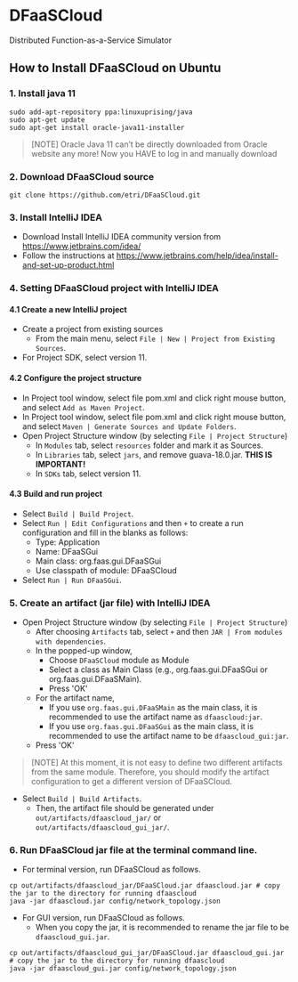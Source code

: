 # DFaaSCloud

Distributed Function-as-a-Service Simulator

## How to Install DFaaSCloud on Ubuntu

### 1. Install java 11

```
sudo add-apt-repository ppa:linuxuprising/java
sudo apt-get update
sudo apt-get install oracle-java11-installer
```
> [NOTE]
> Oracle Java 11 can’t be directly downloaded from Oracle website any more! Now you HAVE to log in and manually download
### 2. Download DFaaSCloud source

```
git clone https://github.com/etri/DFaaSCloud.git
```

### 3. Install IntelliJ IDEA
* Download Install IntelliJ IDEA community version from https://www.jetbrains.com/idea/
* Follow the instructions at https://www.jetbrains.com/help/idea/install-and-set-up-product.html

### 4. Setting DFaaSCloud project with IntelliJ IDEA

#### 4.1 Create a new IntelliJ project
* Create a project from existing sources
    * From the main menu, select `File | New | Project from Existing Sources`.
* For Project SDK, select version 11.

#### 4.2 Configure the project structure
* In Project tool window, select file pom.xml and click right mouse button, and select `Add as Maven Project`.
* In Project tool window, select file pom.xml and click right mouse button, and select `Maven | Generate Sources and Update Folders`.
* Open Project Structure window (by selecting `File | Project Structure`)
    * In `Modules` tab, select `resources` folder and mark it as Sources. 
    * In `Libraries` tab, select `jars`, and remove guava-18.0.jar. **THIS IS IMPORTANT!**
    * In `SDKs` tab, select version 11.

#### 4.3 Build and run project
* Select `Build | Build Project`.
* Select `Run | Edit Configurations`  and then `+` to create a run configuration and fill in the blanks as follows:
    * Type: Application
    * Name: DFaaSGui
    * Main class: org.faas.gui.DFaaSGui
    * Use classpath of module: DFaaSCloud
* Select `Run | Run DFaaSGui`.
 
### 5. Create an artifact (jar file) with IntelliJ IDEA
* Open Project Structure window (by selecting `File | Project Structure`)
    * After choosing `Artifacts` tab, select `+` and then `JAR | From modules with dependencies`. 
    * In the popped-up window, 
        * Choose `DFaaSCloud` module as Module
        * Select a class as Main Class (e.g., org.faas.gui.DFaaSGui or org.faas.gui.DFaaSMain).
        * Press 'OK'
    * For the artifact name,
        * If you use `org.faas.gui.DFaaSMain` as the main class, it is recommended to use the artifact name as `dfaascloud:jar`.
        * If you use `org.faas.gui.DFaaSGui` as the main class, it is recommended to use the artifact name to be `dfaascloud_gui:jar`.
    * Press 'OK'
> [NOTE] 
> At this moment, it is not easy to define two different artifacts from the same module. 
> Therefore, you should modify the artifact configuration to get a different version of DFaaSCloud.
    

* Select `Build | Build Artifacts`. 
    * Then, the artifact file should be generated under `out/artifacts/dfaascloud_jar/` or `out/artifacts/dfaascloud_gui_jar/`.

### 6. Run DFaaSCloud jar file at the terminal command line.

* For terminal version, run DFaaSCloud as follows.
```
cp out/artifacts/dfaascloud_jar/DFaaSCloud.jar dfaascloud.jar # copy the jar to the directory for running dfaascloud
java -jar dfaascloud.jar config/network_topology.json
```

* For GUI version, run DFaaSCloud as follows. 
    * When you copy the jar, it is recommended to rename the jar file to be `dfaascloud_gui.jar`.

```
cp out/artifacts/dfaascloud_gui_jar/DFaaSCloud.jar dfaascloud_gui.jar # copy the jar to the directory for running dfaascloud
java -jar dfaascloud_gui.jar config/network_topology.json
```
